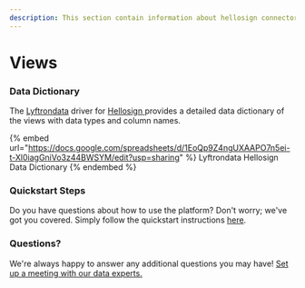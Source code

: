 ```yaml
---
description: This section contain information about hellosign connector views information
---
```


# Views

### Data Dictionary

The [Lyftrondata](https://www.lyftrondata.com/) driver for [Hellosign](https://www.lyftrondata.com/integration/Hellosign/)[ ](https://www.lyftrondata.com/integration/hellosign/)provides a detailed data dictionary of the views with data types and column names.

{% embed url="https://docs.google.com/spreadsheets/d/1EoQp9Z4ngUXAAPO7n5ei-t-Xl0iagGniVo3z44BWSYM/edit?usp=sharing" %}
Lyftrondata Hellosign Data Dictionary
{% endembed %}

### Quickstart Steps

Do you have questions about how to use the platform? Don't worry; we've got you covered. Simply follow the quickstart instructions [here](../../../../quickstart-steps.md).

### Questions? <a href="#questions" id="questions"></a>

We're always happy to answer any additional questions you may have! [Set up a meeting with our data experts.](https://www.lyftrondata.com/book-a-meeting/)


